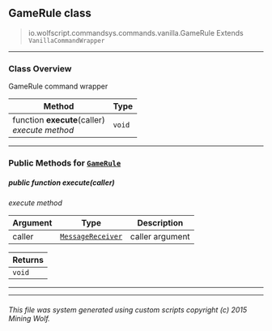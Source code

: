 ## GameRule __class__

>io.wolfscript.commandsys.commands.vanilla.GameRule
>Extends `VanillaCommandWrapper`

---

### Class Overview

GameRule command wrapper

Method | Type   
--- | :--- 
 function __execute__(caller) <br> _execute method_ | `void`



---


### Public Methods for [`GameRule`](GameRule.md)

##### <a id='execute'></a>public  function __execute__(caller)

_execute method_

Argument | Type | Description  
--- | --- | --- 
caller | [`MessageReceiver`](../../../chat/MessageReceiver.md) | caller argument

Returns | 
--- | 
`void` |


---
---


###### This file was system generated using custom scripts copyright (c) 2015 Mining Wolf.
	

